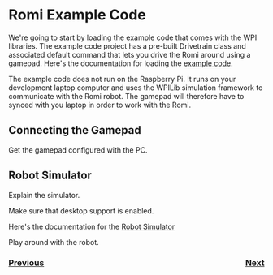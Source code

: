 # <a name="code"></a>Romi Example Code
We're going to start by loading the example code that comes with the WPI libraries.  The example code project has a pre-built Drivetrain class and associated default command that lets you drive the Romi around using a gamepad. Here's the documentation for loading the [example code](https://docs.wpilib.org/en/stable/docs/romi-robot/programming-romi.html).

The example code does not run on the Raspberry Pi.  It runs on your development laptop computer and uses the WPILib simulation framework to communicate with the Romi robot.  The gamepad will therefore have to synced with you laptop in order to work with the Romi. 

## Connecting the Gamepad
Get the gamepad configured with the PC.

## Robot Simulator
Explain the simulator.

Make sure that desktop support is enabled.



Here's the documentation for the [Robot Simulator](https://docs.wpilib.org/en/stable/docs/software/wpilib-tools/robot-simulation/introduction.html)


Play around with the robot.

<h3><span style="float:left">
<a href="romi">Previous</a></span>
<span style="float:right">
<a href="romiCode1">Next</a></span></h3>